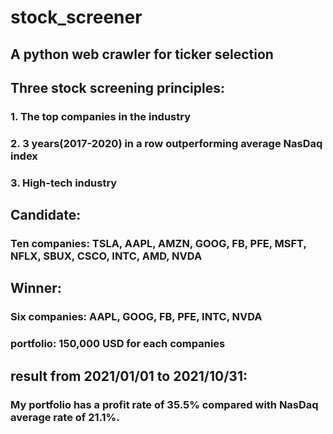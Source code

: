 # stock_screener
## A python web crawler for ticker selection
## Three stock screening principles: 
### 1. The top companies in the industry  
### 2. 3 years(2017-2020) in a row outperforming average NasDaq index  
### 3. High-tech industry
## Candidate:
### Ten companies: TSLA, AAPL, AMZN, GOOG, FB, PFE, MSFT, NFLX, SBUX, CSCO, INTC, AMD, NVDA
## Winner:
### Six companies: AAPL, GOOG, FB, PFE, INTC, NVDA
### portfolio: 150,000 USD for each companies
##  result from 2021/01/01 to 2021/10/31:  
### My portfolio has a profit rate of 35.5% compared with NasDaq average rate of 21.1%.
